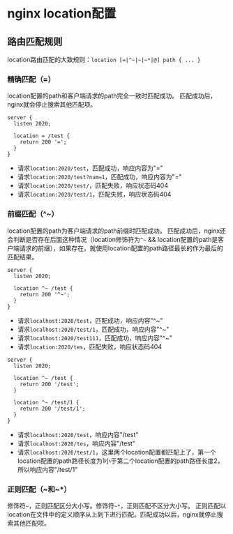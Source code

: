 # nginx location配置

## 路由匹配规则

location路由匹配的大致规则：`location [=|^~|~|~*|@] path { ... }`

### 精确匹配（=）

location配置的path和客户端请求的path完全一致时匹配成功。
匹配成功后，nginx就会停止搜索其他匹配项。

```
server {
  listen 2020;

  location = /test {
    return 200 '=';
  }
}
```
- 请求`location:2020/test`，匹配成功，响应内容为"="
- 请求`location:2020/test?num=1`，匹配成功，响应内容为"="
- 请求`location:2020/test/`，匹配失败，响应状态码404
- 请求`location:2020/test/1`，匹配失败，响应状态码404

### 前缀匹配（^~）

location配置的path为客户端请求的path前缀时匹配成功。
匹配成功后，nginx还会判断是否存在后面这种情况（location修饰符为`^~` && location配置的path是客户端请求的前缀），如果存在，就使用location配置的path路径最长的作为最后的匹配结果。

```
server {
  listen 2020;

  location ^~ /test {
    return 200 '^~';
  }
}
```
- 请求`localhost:2020/test`，匹配成功，响应内容"^~"
- 请求`localhost:2020/test/1`，匹配成功，响应内容"^~"
- 请求`localhost:2020/test111`，匹配成功，响应内容"^~"
- 请求`location:2020/tes`，匹配失败，响应状态码404

```
server {
  listen 2020;

  location ^~ /test {
    return 200 '/test';
  }

  location ^~ /test/1 {
    return 200 '/test/1';
  }
}
```
- 请求`localhost:2020/test`，响应内容"/test"
- 请求`localhost:2020/tes`，响应内容"/test"
- 请求`localhost:2020/test/1`，这里两个location配置都匹配上了，第一个location配置的path路径长度为1小于第二个location配置的path路径长度2，所以响应内容"/test/1"

### 正则匹配（~和~*）

修饰符`~`，正则匹配区分大小写。修饰符`~*`，正则匹配不区分大小写。
正则匹配以location在文件中的定义顺序从上到下进行匹配。匹配成功以后，nginx就停止搜索其他匹配项。

```

```




